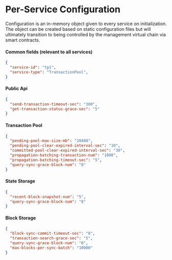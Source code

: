 # Per-Service Configuration

Configuration is an in-memory object given to every service on initialization. The object can be created based on static configuration files but will ultimately transition to being controlled by the management virtual chain via smart contracts.

#### Common fields (relevant to all services)

```json
{
  "service-id": "tp1",
  "service-type": "TransactionPool",
}
```

#### Public Api

```json
{
  "send-transaction-timeout-sec": "300",
  "get-transaction-status-grace-sec": "5"
}
```


#### Transaction Pool

```json
{
  "pending-pool-max-size-mb": "20480",
  "pending-pool-clear-expired-interval-sec": "10",
  "committed-pool-clear-expired-interval-sec": "30",
  "propagation-batching-transaction-num": "1000",
  "propagation-batching-timeout-sec": "5",
  "query-sync-grace-block-num": "0"
}
```

#### State Storage

```json
{
  "recent-block-snapshot-num": "5",
  "query-sync-grace-block-num": "0"
}
```

#### Block Storage

```json
{
  "block-sync-commit-timeout-sec": "8",
  "transaction-search-grace-sec": "5",
  "query-sync-grace-block-num": "0",
  "max-blocks-per-sync-batch": "10000"
}
```
